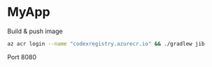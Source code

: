 # MyApp

Build & push image

```bash
az acr login --name "codexregistry.azurecr.io" && ./gradlew jib
```

Port 8080